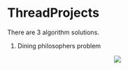 # ThreadProjects
 There are 3 algorithm solutions.

1) Dining philosophers problem
<p  align="center">
<img src="https://user-images.githubusercontent.com/34593997/88594176-6dc51f00-d069-11ea-9452-75bcf745213e.gif">
</p>

